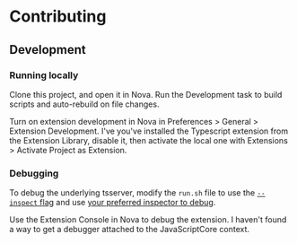 # Contributing

## Development

### Running locally

Clone this project, and open it in Nova. Run the Development task to build scripts and auto-rebuild on file changes.

Turn on extension development in Nova in Preferences > General > Extension Development. I've you've installed the Typescript extension from the Extension Library, disable it, then activate the local one with Extensions > Activate Project as Extension.

### Debugging

To debug the underlying tsserver, modify the `run.sh` file to use the [`--inspect` flag](https://nodejs.org/en/docs/guides/debugging-getting-started/) and use [your preferred inspector to debug](https://nodejs.org/en/docs/guides/debugging-getting-started/#inspector-clients).

Use the Extension Console in Nova to debug the extension. I haven't found a way to get a debugger attached to the JavaScriptCore context.
